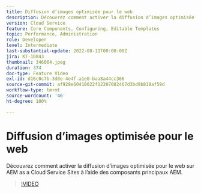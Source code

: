 ```yaml
---
title: Diffusion d’images optimisée pour le web
description: Découvrez comment activer la diffusion d’images optimisée pour le web sur AEM as a Cloud Service Sites à l’aide des composants principaux AEM.
version: Cloud Service
feature: Core Components, Configuring, Editable Templates
topic: Performance, Administration
role: Developer
level: Intermediate
last-substantial-update: 2022-08-11T00:00:00Z
jira: KT-10843
thumbnail: 346064.jpeg
duration: 374
doc-type: Feature Video
exl-id: d16c0c7b-3d0e-4e4f-a1e0-baa8a44cc366
source-git-commit: af928e60410022f12207082467d3bd9b818af59d
workflow-type: tm+mt
source-wordcount: '46'
ht-degree: 100%

---
```


# Diffusion d’images optimisée pour le web

Découvrez comment activer la diffusion d’images optimisée pour le web sur AEM as a Cloud Service Sites à l’aide des composants principaux AEM.

>[!VIDEO](https://video.tv.adobe.com/v/346064?quality=12&learn=on)
